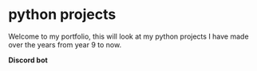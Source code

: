 # python projects

Welcome to my portfolio, this will look at my python projects I have made over the years from year 9 to now.



**Discord bot**

``` python 
    
    
    

```